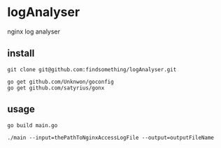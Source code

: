 # logAnalyser
nginx log analyser

## install 
```
git clone git@github.com:findsomething/logAnalyser.git

go get github.com/Unknwon/goconfig
go get github.com/satyrius/gonx
```

## usage
```
go build main.go

./main --input=thePathToNginxAccessLogFile --output=outputFileName 
```